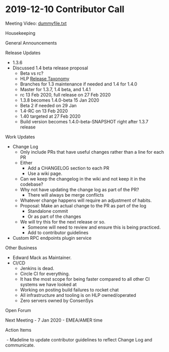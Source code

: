 # 2019-12-10 Contributor Call

Meeting Video: [dummyfile.txt](#)

Housekeeping

General Announcements

Release Updates

- 1.3.6
- Discussed 1.4 beta release proposal
  - Beta vs rc?
  - HLP [Release Taxonomy](https://lf-hyperledger.atlassian.net/wiki/spaces/TSC/pages/21430846/Release+Taxonomy)
  - Branches for 1.3 maintenance if needed and 1.4 for 1.4.0
  - Master for 1.3.7, 1.4 beta, and 1.4.1
  - rc 13 Feb 2020, full release on 27 Feb 2020
  - 1.3.8 becomes 1.4.0-beta 15 Jan 2020
  - Beta 2 if needed on 29 Jan
  - 1.4-RC on 13 Feb 2020
  - 1.40 targeted at 27 Feb 2020
  - Build version becomes 1.4.0-beta-SNAPSHOT right after 1.3.7 release

Work Updates

- Change Log
  - Only include PRs that have useful changes rather than a line for each PR
  - Either
    - Add a CHANGELOG section to each PR
    - Use a wiki page.
  - Can we keep the changelog in the wiki and not keep it in the codebase?
  - Why not have updating the change log as part of the PR?
    - There will always be merge conflicts
  - Whatever change happens will require an adjustment of habits.
  - Proposal: Make an actual change to the PR as part of the log
    - Standalone commit
    - Or as part of the changes
  - We will try this for the next release or so.
    - Someone will need to review and ensure this is being practiced.
    - Add to contributor guidelines 
- Custom RPC endpoints plugin service

Other Business

- Edward Mack as Maintainer.
- CI/CD
  - Jenkins is dead.
  - Circle CI for everything.
  - It has the most scope for being faster compared to all other CI systems we have looked at
  - Working on posting build failures to rocket chat
  - All infrastructure and tooling is on HLP owned/operated
  - Zero servers owned by ConsenSys

Open Forum

Next Meeting - 7 Jan 2020 - EMEA/AMER time

Action Items

 - Madeline to update contributor guidelines to reflect Change Log and communicate.